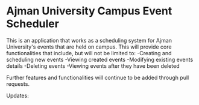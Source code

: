 # Ajman University Campus Event Scheduler

This is an application that works as a scheduling system for Ajman University's events that are held on campus. This will provide core functionalities that include, but will not be limited to:
-Creating and scheduling new events
-Viewing created events
-Modifying existing events details
-Deleting events
-Viewing events after they have been deleted

Further features and functionalities will continue to be added through pull requests.

Updates:
